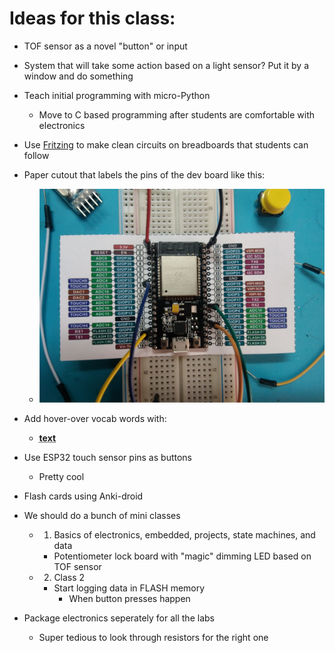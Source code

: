 # Ideas for this class:

- TOF sensor as a novel "button" or input
- System that will take some action based on a light sensor?  Put it by a window and do something
- Teach initial programming with micro-Python
  - Move to C based programming after students are comfortable with electronics
- Use [Fritzing](https://fritzing.org/learning/tutorials/building-circuit) to make clean circuits on breadboards that students can follow
- Paper cutout that labels the pins of the dev board like this:
  - ![dev_board_cutout](dev_board_overlay.png)
- Add hover-over vocab words with:
  - **<abbr title="hover-text">text</abbr>**
- Use ESP32 touch sensor pins as buttons
  - Pretty cool 
- Flash cards using Anki-droid

- We should do a bunch of mini classes
  - 1. Basics of electronics, embedded, projects, state machines, and data
    - Potentiometer lock board with "magic" dimming LED based on TOF sensor
  - 2. Class 2
    - Start logging data in FLASH memory
      - When button presses happen
- Package electronics seperately for all the labs
  - Super tedious to look through resistors for the right one